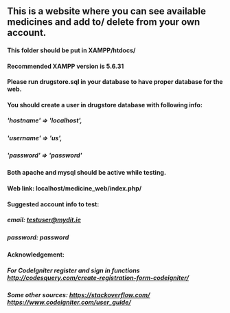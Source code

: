 ## This is a website where you can see available medicines and add to/ delete from your own account.
#### This folder should be put in XAMPP/htdocs/
#### Recommended XAMPP version is 5.6.31
#### Please run drugstore.sql in your database to have proper database for the web.
#### You should create a user in drugstore database with following info: 
#####    'hostname' => 'localhost',
##### 	'username' => 'us',
##### 	'password' => 'password'
#### Both apache and mysql should be active while testing.
#### Web link: localhost/medicine_web/index.php/
#### Suggested account info to test:
##### email: testuser@mydit.ie
##### password: password
#### Acknowledgement:
##### For CodeIgniter register and sign in functions http://codesquery.com/create-registration-form-codeigniter/
##### Some other sources: https://stackoverflow.com/ https://www.codeigniter.com/user_guide/ 
